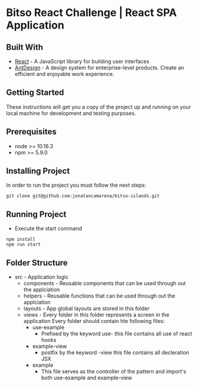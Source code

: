 # Bitso React Challenge | React SPA Application

## Built With

* [React](https://reactjs.org/) - A JavaScript library for building user interfaces
* [AntDesign](https://ant.design/) - A design system for enterprise-level products. Create an efficient and enjoyable work experience.


## Getting Started

These instructions will get you a copy of the project up and running on your local machine for development and testing purposes.

## Prerequisites

* node >= 10.16.3
* npm >= 5.9.0

## Installing Project

In order to run the project you must follow the next steps:

```
git clone git@github.com:jonatancamarena/bitso-islands.git
```

## Running Project

* Execute the start command

```
npm install
npm run start
```

## Folder Structure

* src - Application logic
  * components - Reusable components that can be used through out the applciation
  * helpers - Reusable functions that can be used through out the applciation
  * layouts - App global layouts are stored in this folder 
  * views - Every folder in this folder represents a screen in the application
  Every folder should contain hte following files: 
      * use-example
        * Prefixed by the keyword use- this file contains all use of react hooks
      * example-view
        * postfix by the keyword -view this file contains all decleration JSX 
      * example
        * This file serves as the controller of the pattern and import's both use-example and example-view   

